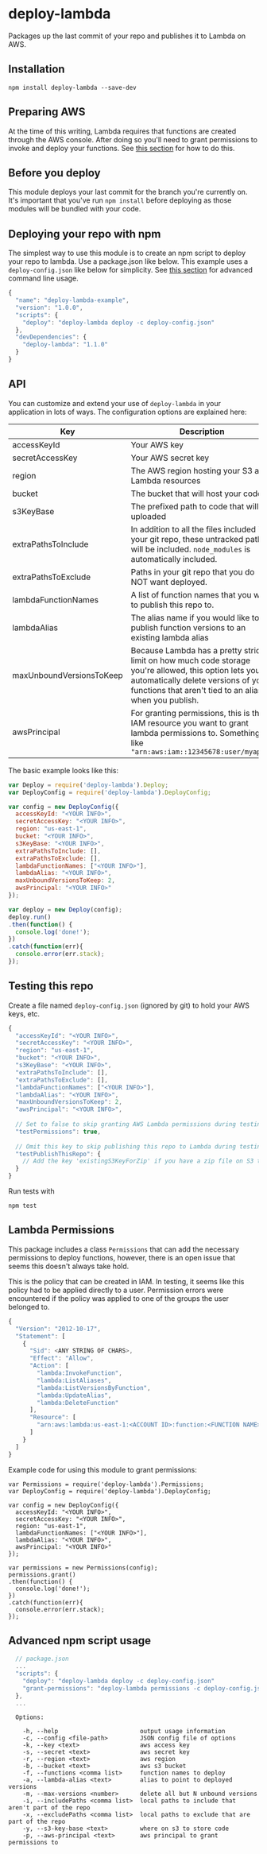 # deploy-lambda
Packages up the last commit of your repo and publishes it to Lambda on AWS. 

## Installation
```
npm install deploy-lambda --save-dev
```

## Preparing AWS
At the time of this writing, Lambda requires that functions are created through the AWS console. After doing so you'll need to grant permissions to invoke and deploy your functions. See [this section](#lambda-permissions) for how to do this.

## Before you deploy
This module deploys your last commit for the branch you're currently on. It's important that you've run `npm install` before deploying as those modules will be bundled with your code.

## Deploying your repo with npm
The simplest way to use this module is to create an npm script to deploy your repo to lambda. Use a package.json like below. This example uses a `deploy-config.json` like below for simplicity. See [this section](#advanced-npm-script-usage) for advanced command line usage.
```javascript
{
  "name": "deploy-lambda-example",
  "version": "1.0.0",
  "scripts": {
    "deploy": "deploy-lambda deploy -c deploy-config.json"
  },
  "devDependencies": {
    "deploy-lambda": "1.1.0"
  }
}
```

## API
You can customize and extend your use of `deploy-lambda` in your application in lots of ways. The configuration options are explained here:


Key | Description
--- | ---
accessKeyId | Your AWS key
secretAccessKey | Your AWS secret key
region | The AWS region hosting your S3 and Lambda resources
bucket | The bucket that will host your code
s3KeyBase | The prefixed path to code that will be uploaded
extraPathsToInclude | In addition to all the files included in your git repo, these untracked paths will be included. `node_modules` is automatically included.
extraPathsToExclude | Paths in your git repo that you do NOT want deployed.
lambdaFunctionNames | A list of function names that you want to publish this repo to.
lambdaAlias | The alias name if you would like to publish function versions to an existing lambda alias
maxUnboundVersionsToKeep | Because Lambda has a pretty strict limit on how much code storage you're allowed, this option lets you automatically delete versions of your functions that aren't tied to an alias when you publish.
awsPrincipal | For granting permissions, this is the IAM resource you want to grant lambda permissions to. Something like `"arn:aws:iam::12345678:user/myapp",`

The basic example looks like this:
```javascript
var Deploy = require('deploy-lambda').Deploy;
var DeployConfig = require('deploy-lambda').DeployConfig;

var config = new DeployConfig({
  accessKeyId: "<YOUR INFO>",
  secretAccessKey: "<YOUR INFO>",
  region: "us-east-1",
  bucket: "<YOUR INFO>",
  s3KeyBase: "<YOUR INFO>",
  extraPathsToInclude: [],
  extraPathsToExclude: [],
  lambdaFunctionNames: ["<YOUR INFO>"],
  lambdaAlias: "<YOUR INFO>",
  maxUnboundVersionsToKeep: 2,
  awsPrincipal: "<YOUR INFO>"
});

var deploy = new Deploy(config);
deploy.run()
.then(function() {
  console.log('done!');
})
.catch(function(err){
  console.error(err.stack);
});
```

## Testing this repo
Create a file named `deploy-config.json` (ignored by git) to hold your AWS keys, etc.
```javascript
{
  "accessKeyId": "<YOUR INFO>",
  "secretAccessKey": "<YOUR INFO>",
  "region": "us-east-1",
  "bucket": "<YOUR INFO>",
  "s3KeyBase": "<YOUR INFO>",
  "extraPathsToInclude": [],
  "extraPathsToExclude": [],
  "lambdaFunctionNames": ["<YOUR INFO>"],
  "lambdaAlias": "<YOUR INFO>",
  "maxUnboundVersionsToKeep": 2,
  "awsPrincipal": "<YOUR INFO>",
  
  // Set to false to skip granting AWS Lambda permissions during testing
  "testPermissions": true,
  
  // Omit this key to skip publishing this repo to Lambda during testing
  "testPublishThisRepo": {
    // Add the key 'existingS3KeyForZip' if you have a zip file on S3 to use instead of this repo
  }
}
```

Run tests with
```
npm test
```

## Lambda Permissions
This package includes a class `Permissions` that can add the necessary permissions to deploy functions, however, there is an open issue that seems this doesn't always take hold.

This is the policy that can be created in IAM. In testing, it seems like this policy had to be applied directly to a user. Permission errors were encountered if the policy was applied to one of the groups the user belonged to.
```javascript
{
  "Version": "2012-10-17",
  "Statement": [
    {
      "Sid": <ANY STRING OF CHARS>,
      "Effect": "Allow",
      "Action": [
        "lambda:InvokeFunction",
        "lambda:ListAliases",
        "lambda:ListVersionsByFunction",
        "lambda:UpdateAlias",
        "lambda:DeleteFunction"
      ],
      "Resource": [
        "arn:aws:lambda:us-east-1:<ACCOUNT ID>:function:<FUNCTION NAME>"
      ]
    }
  ]
}
```

Example code for using this module to grant permissions:
```
var Permissions = require('deploy-lambda').Permissions;
var DeployConfig = require('deploy-lambda').DeployConfig;

var config = new DeployConfig({
  accessKeyId: "<YOUR INFO>",
  secretAccessKey: "<YOUR INFO>",
  region: "us-east-1",
  lambdaFunctionNames: ["<YOUR INFO>"],
  lambdaAlias: "<YOUR INFO>",
  awsPrincipal: "<YOUR INFO>"
});

var permissions = new Permissions(config);
permissions.grant()
.then(function() {
  console.log('done!');
})
.catch(function(err){
  console.error(err.stack);
});
```

## Advanced npm script usage
```javascript
  // package.json
  ...
  "scripts": {
    "deploy": "deploy-lambda deploy -c deploy-config.json"
    "grant-permissions": "deploy-lambda permissions -c deploy-config.json"
  },
  ...
```
```
  Options:

    -h, --help                       output usage information
    -c, --config <file-path>         JSON config file of options
    -k, --key <text>                 aws access key
    -s, --secret <text>              aws secret key
    -r, --region <text>              aws region
    -b, --bucket <text>              aws s3 bucket
    -f, --functions <comma list>     function names to deploy
    -a, --lambda-alias <text>        alias to point to deployed versions
    -m, --max-versions <number>      delete all but N unbound versions
    -i, --includePaths <comma list>  local paths to include that aren't part of the repo
    -x, --excludePaths <comma list>  local paths to exclude that are part of the repo
    -y, --s3-key-base <text>         where on s3 to store code
    -p, --aws-principal <text>       aws principal to grant permissions to
```
